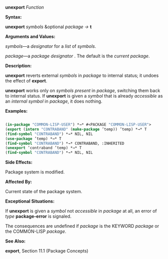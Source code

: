 **unexport** *Function* 



**Syntax:** 



**unexport** *symbols* &amp;optional *package →* **t** 



**Arguments and Values:** 



*symbols*—a *designator* for a *list* of *symbols*. 



*package*—a *package designator* . The default is the *current package*. 



**Description:** 



**unexport** reverts external *symbols* in *package* to internal status; it undoes the effect of **export**. 



**unexport** works only on *symbols present* in *package*, switching them back to internal status. If **unexport** is given a *symbol* that is already *accessible* as an *internal symbol* in *package*, it does nothing. 



**Examples:**
```lisp

(in-package "COMMON-LISP-USER") *→* #<PACKAGE "COMMON-LISP-USER"> 
(export (intern "CONTRABAND" (make-package ’temp)) ’temp) *→* T 
(find-symbol "CONTRABAND") *→* NIL, NIL 
(use-package ’temp) *→* T 
(find-symbol "CONTRABAND") *→* CONTRABAND, :INHERITED 
(unexport ’contraband ’temp) *→* T 
(find-symbol "CONTRABAND") *→* NIL, NIL 

```
**Side Effects:** 



Package system is modified. 



**Affected By:** 



Current state of the package system. 



**Exceptional Situations:** 



If **unexport** is given a *symbol* not *accessible* in *package* at all, an error of *type* **package-error** is signaled. 



The consequences are undefined if *package* is the KEYWORD *package* or the COMMON-LISP *package*. 



 



 



**See Also:** 



**export**, Section 11.1 (Package Concepts) 



